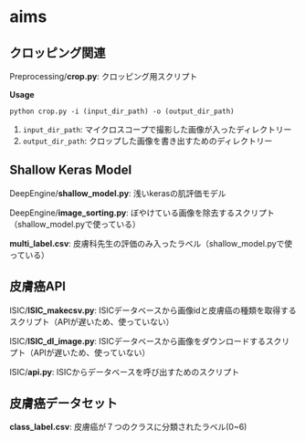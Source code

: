 # aims

## クロッピング関連

Preprocessing/**crop.py**: クロッピング用スクリプト

**Usage**
```
python crop.py -i (input_dir_path) -o (output_dir_path)
```
1. `input_dir_path`: マイクロスコープで撮影した画像が入ったディレクトリー
2. `output_dir_path`: クロップした画像を書き出すためのディレクトリー

## Shallow Keras Model

DeepEngine/**shallow_model.py**: 浅いkerasの肌評価モデル

DeepEngine/**image_sorting.py**: ぼやけている画像を除去するスクリプト（shallow_model.pyで使っている）

**multi_label.csv**: 皮膚科先生の評価のみ入ったラベル（shallow_model.pyで使っている）

## 皮膚癌API

ISIC/**ISIC_makecsv.py**: ISICデータベースから画像idと皮膚癌の種類を取得するスクリプト（APIが遅いため、使っていない）

ISIC/**ISIC_dl_image.py**: ISICデータベースから画像をダウンロードするスクリプト（APIが遅いため、使っていない）

ISIC/**api.py**: ISICからデータベースを呼び出すためのスクリプト

## 皮膚癌データセット
**class_label.csv**: 皮膚癌が７つのクラスに分類されたラベル(0~6)
